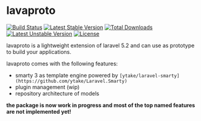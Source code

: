# lavaproto

[![Build Status](https://travis-ci.org/lava83/lavaproto.svg?branch=master)](https://travis-ci.org/lava83/lavaproto)
[![Latest Stable Version](https://poser.pugx.org/lava83/lava-proto/v/stable)](https://packagist.org/packages/lava83/lava-proto)
[![Total Downloads](https://poser.pugx.org/lava83/lava-proto/downloads)](https://packagist.org/packages/lava83/lava-proto)
[![Latest Unstable Version](https://poser.pugx.org/lava83/lava-proto/v/unstable)](https://packagist.org/packages/lava83/lava-proto)
[![License](https://poser.pugx.org/lava83/lava-proto/license)](https://packagist.org/packages/lava83/lava-proto)

lavaproto is a lightweight extension of laravel 5.2 and can use as prototype to build your applications.

lavaproto comes with the following features:

 * smarty 3 as template engine powered by `[ytake/laravel-smarty](https://github.com/ytake/Laravel.Smarty)`
 * plugin management (wip)
 * repository architecture of models

**the package is now work in progress and most of the top named features are not implemented yet!**